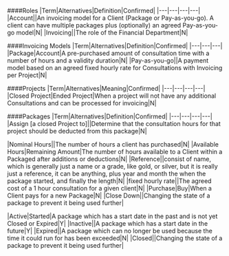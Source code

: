 ####Roles
|Term|Alternatives|Definition|Confirmed|
|---|---|---|---|
|Account||An invoicing model for a Client (Package or Pay-as-you-go). A client can have multiple packages plus (optionally) an agreed Pay-as-you-go model|N|
|Invoicing||The role of the Financial Department|N|

####Invoicing Models
|Term|Alternatives|Definition|Confirmed|
|---|---|---|
|Package|Account|A pre-purchased amount of consultation time with a number of hours and a validity duration|N|
|Pay-as-you-go||A payment model based on an agreed fixed hourly rate for Consultations with Invoicing per Project|N|

####Projects
|Term|Alternatives|Meaning|Confirmed|
|---|---|---|---|
|Closed Project|Ended Project|When a project will not have any additional Consultations and can be processed for invoicing|N|

####Packages
|Term|Alternatives|Definition|Confirmed|
|---|---|---|---|
|Assign [a closed Project to]||Determine that the consultation hours for that project should be deducted from this package|N|

|Nominal Hours||The number of hours a client has purchased|N|
|Available Hours|Remaining Amount|The number of hours available to a Client within a Packaged after additions or deductions|N|
|Reference||consist of name, which is generally just a name or a grade, like gold, or silver, but it is really just a reference, it can be anything, plus year and month the when the package started, and finally the length|N|
|fixed hourly rate||The agreed cost of a 1 hour consultation for a given client|N|
|Purchase|Buy|When a Client pays for a new Package|N|
|Close Down||Changing the state of a package to prevent it being used further|

|Active|Started|A package which has a start date in the past and is not yet Closed or Expired|Y|
|Inactive||A package which has a start date in the future|Y|
|Expired||A package which can no longer be used because the time it could run for has been exceeded|N|
|Closed||Changing the state of a package to prevent it being used further|